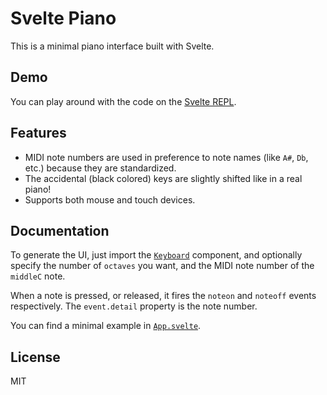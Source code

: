 # Svelte Piano

This is a minimal piano interface built with Svelte.

## Demo

You can play around with the code on the [Svelte REPL](https://svelte.dev/repl/d0db1849a7f24d22a8dcc5b5a1a2b1bf?version=3.46.2).

## Features

-   MIDI note numbers are used in preference to note names (like `A#`, `Db`, etc.) because they are standardized.
-   The accidental (black colored) keys are slightly shifted like in a real piano!
-   Supports both mouse and touch devices.

## Documentation

To generate the UI, just import the [`Keyboard`](./src/components/Keyboard.svelte) component, and optionally specify the number of `octaves` you want, and the MIDI note number of the `middleC` note.

When a note is pressed, or released, it fires the `noteon` and `noteoff` events respectively. The `event.detail` property is the note number.

You can find a minimal example in [`App.svelte`](./src/App.svelte).

## License

MIT
